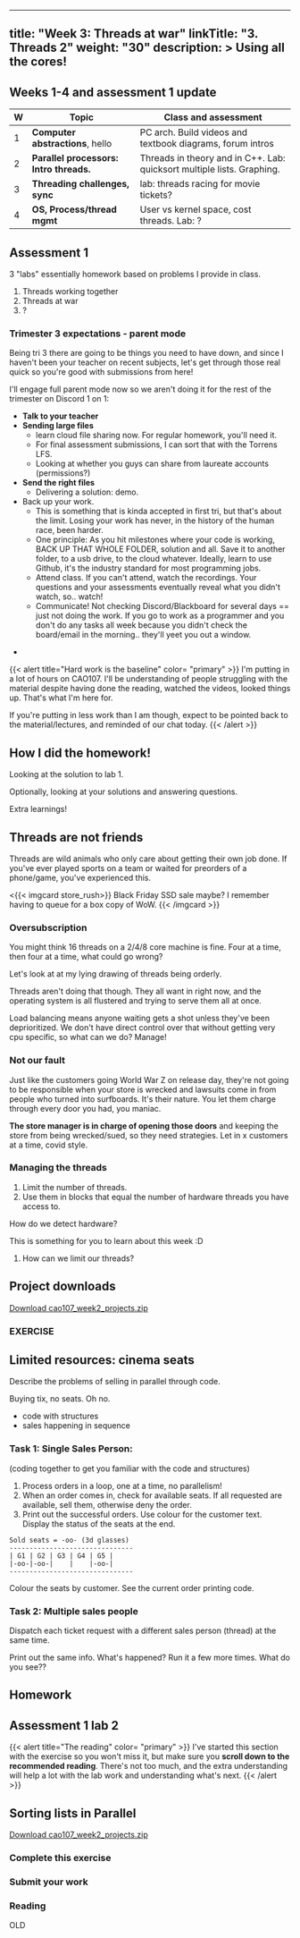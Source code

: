 
---
title: "Week 3: Threads at war"
linkTitle: "3. Threads 2"
weight: "30"
description: >
  Using all the cores!
---

## Weeks 1-4 and assessment 1 update

| W | **Topic**  | Class and assessment  |
|----|-------------- |-------  |
| 1 | **Computer abstractions**, hello | PC arch. Build videos and textbook diagrams, forum intros |
| 2 | **Parallel processors: Intro threads.** | Threads in theory and in C++. Lab: quicksort multiple lists. Graphing. |
| 3 | **Threading challenges, sync** | lab: threads racing for movie tickets? | 
| 4 | **OS, Process/thread mgmt** | User vs kernel space, cost threads. Lab: ? |

<!-- lab: How would you sort 1 list with multiple threads. | -->

## Assessment 1

3 "labs" essentially homework based on problems I provide in class.

1. Threads working together
2. Threads at war
3. ?

### Trimester 3 expectations - parent mode
Being tri 3 there are going to be things you need to have down, and since I haven't been your teacher on recent subjects, let's get through those real quick so you're good with submissions from here!

I'll engage full parent mode now so we aren't doing it for the rest of the trimester on Discord 1 on 1:

* **Talk to your teacher**
* **Sending large files** 
  - learn cloud file sharing now. For regular homework, you'll need it. 
  - For final assessment submissions, I can sort that with the Torrens LFS.
  - Looking at whether you guys can share from laureate accounts (permissions?)
* **Send the right files**
  - Delivering a solution: demo.
* Back up your work. 
  - This is something that is kinda accepted in first tri, but that's about the limit. Losing your work has never, in the history of the human race, been harder.
  - One principle: As you hit milestones where your code is working, BACK UP THAT WHOLE FOLDER, solution and all. Save it to another folder, to a usb drive, to the cloud whatever. Ideally, learn to use Github, it's the industry standard for most programming jobs.
  - Attend class. If you can't attend, watch the recordings. Your questions and your assessments eventually reveal what you didn't watch, so.. watch!
  - Communicate! Not checking Discord/Blackboard for several days == just not doing the work. If you go to work as a programmer and you don't do any tasks all week because you didn't check the board/email in the morning.. they'll yeet you out a window.
- 
{{< alert title="Hard work is the baseline" color= "primary" >}}
I'm putting in a lot of hours on CAO107. I'll be understanding of people struggling with the material despite having done the reading, watched the videos, looked things up. That's what I'm here for. 

If you're putting in less work than I am though, expect to be pointed back to the material/lectures, and reminded of our chat today.
{{< /alert >}}

## How I did the homework!

Looking at the solution to lab 1.

Optionally, looking at your solutions and answering questions.

Extra learnings!

## Threads are not friends

Threads are wild animals who only care about getting their own job done. If you've ever played sports on a team or waited for preorders of a phone/game, you've experienced this.

<{{< imgcard store_rush>}}
Black Friday SSD sale maybe? I remember having to queue for a box copy of WoW.
{{< /imgcard >}}

### Oversubscription

You might think 16 threads on a 2/4/8 core machine is fine. Four at a time, then four at a time, what could go wrong?

Let's look at at my lying drawing of threads being orderly.

Threads aren't doing that though. They all want in right now, and the operating system is all flustered and trying to serve them all at once. 

Load balancing means anyone waiting gets a shot unless they've been deprioritized. We don't have direct control over that without getting very cpu specific, so what can we do? Manage!

### Not our fault

Just like the customers going World War Z on release day, they're not going to be responsible when your store is wrecked and lawsuits come in from people who turned into surfboards. It's their nature. You let them charge through every door you had, you maniac.

**The store manager is in charge of opening those doors** and keeping the store from being wrecked/sued, so they need strategies. Let in x customers at a time, covid style.

### Managing the threads

1. Limit the number of threads.
2. Use them in blocks that equal the number of hardware threads you have access to.

How do we detect hardware?

This is something for you to learn about this week :D

1. How can we limit our threads?

## Project downloads

<a class="btn btn-lg btn-primary mr-3 mb-4" href="cao107_week2_projects.zip" target="_blank">Download cao107_week2_projects.zip<i class="fas fa-arrow-alt-circle-right ml-2"></i></a>

### EXERCISE 


## Limited resources: cinema seats

Describe the problems of selling in parallel through code.

Buying tix, no seats. Oh no.
- code with structures
- sales happening in sequence

### Task 1: Single Sales Person: 
(coding together to get you familiar with the code and structures)
1. Process orders in a loop, one at a time, no parallelism!
2. When an order comes in, check for available seats. If all requested are available, sell them, otherwise deny the order.
3. Print out the successful orders. Use colour for the customer text. Display the status of the seats at the end.

```
Sold seats = -oo- (3d glasses)
-------------------------------
| G1 | G2 | G3 | G4 | G5 |
|-oo-|-oo-|    |    |-oo-|
-------------------------------
```
Colour the seats by customer. See the current order printing code.

### Task 2: Multiple sales people

Dispatch each ticket request with a different sales person (thread) at the same time.

Print out the same info. What's happened?
Run it a few more times. What do you see??

## Homework

## Assessment 1 lab 2

{{< alert title="The reading" color= "primary" >}}
I've started this section with the exercise so you won't miss it, but make sure you **scroll down to the recommended reading**. There's not too much, and the extra understanding will help a lot with the lab work and understanding what's next.
{{< /alert >}}

## Sorting lists in Parallel

<a class="btn btn-lg btn-primary mr-3 mb-4" href="cao107_week2_projects.zip" target="_blank">Download cao107_week2_projects.zip<i class="fas fa-arrow-alt-circle-right ml-2"></i></a>

### Complete this exercise


### Submit your work

### Reading
OLD 

